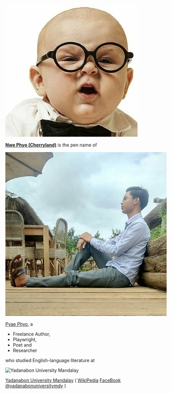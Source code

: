 ![NwePhyo](NwePhyo.jpg)

**[Nwe Phyo (Cherryland)](AUTHOR.md)** is the pen name of

![PyaePhyo](PyaePhyo.jpg)

[Pyae Phyo](https://www.facebook.com/profile.php?id=100006097052369), a

* Freelance Author,
* Playwright,
* Poet and
* Researcher

who studied English-language literature at 

![Yadanabon University Mandalay](https://upload.wikimedia.org/wikipedia/en/d/d5/Yadanabon_University_Logo.png)

[Yadanabon University Mandalay](http://www.ydbu.edu.mm/)
( [WikiPedia](https://en.wikipedia.org/wiki/Yadanabon_University)
 [FaceBook](https://www.facebook.com/YadanabonUniversityOfficial) [@yadanabonuniversitymdy](https://www.facebook.com/yadanabonuniversitymdy) )